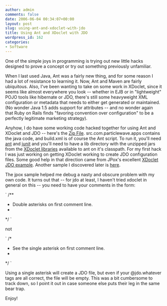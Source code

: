 ```yaml
---
author: admin
comments: false
date: 2006-06-04 00:34:07+00:00
layout: post
slug: using-ant-and-xdoclet-with-jdo
title: Using Ant and XDoclet with JDO
wordpress_id: 162
categories:
- Software
---
```


One of the simple joys in programming is trying out new little hacks designed to prove a concept or try out something previously unfamiliar.

When I last used Java, Ant was a fairly new thing, and for some reason I had a lot of resistance to learning it.  Now, Ant and Maven are fairly ubiquitous.   Also, I've been wanting to take on some work in XDoclet, since it seems like almost everywhere you look -- whether in EJB or in "lightweight" POJO tools like hibernate or JDO, there's still some heavyweight XML configuration or metadata that needs to either get generated or maintained.   (No wonder Java 1.5 adds support for attributes -- and no wonder again that Ruby on Rails finds "favoring convention over configuration" to be a perfectly legitimate marketing strategy).

Anyhow, I do have some working code hacked together for using Ant and XDoclet and JDO -- here's the [Zip File](http://www.particlewave.com/hacks/AntXdocletJDOHacks.zip).  src.com.particlewave.apps contains the java code, and build.xml is of course the Ant script.  To run it, you'll need [ant](http://ant.apache.org/manual/index.html) and [junit](http://www.junit.org/index.htm) and you'll need to have a lib directory with the unzipped jars from the [XDoclet libraries](http://xdoclet.sourceforge.net/xdoclet/install.html) available to ant on it's classpath.  For my first hack I was just working on getting XDoclet working to create JDO configuration files.  Some good help in that direction came from JPox's excellent [XDoclet JDO example](http://www.jpox.org/docs/1_1/xdoclet.html).  Another sample I discovered later is [here](http://www.solarmetric.com/Software/Documentation/3.4.0/docs/ref_guide_integration_xdoclet.html).

The jpox sample helped me debug a nasty and obscure problem with my own code.  It turns out that -- for jdo at least, I haven't tried xdoclet in general on this -- you need to have your comments in the form:

`
/**
   *  Double asterisks on first comment line.
   *
*/
`

not

`
/*
   * See the single asterisk on first comment line.
   *
*/
`

Using a single asterisk will create a JDO file, but even if your @jdo.whatever tags are all correct, the file will be empty.  This was a bit cumbersome to track down, so I point it out in case someone else puts their leg in the same bear trap.

Enjoy!
